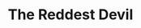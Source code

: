 ---
title: The Reddest Devil
number: 2
description: This episode is the tale of a desperate French restraunteur facing a terrifying critic. Will he make a deal with...THE REDDEST DEVIL?!
link-mp3: http://feeds.soundcloud.com/stream/177245073-radio4scotland-podghast-spooktacular-the-reddest-devil.mp3
duration: 00:08:53
byte-length: 21336158
pub-date: Sun, 16 Nov 2014 23:36:01 GMT
soundcloud-id: 177245073
---